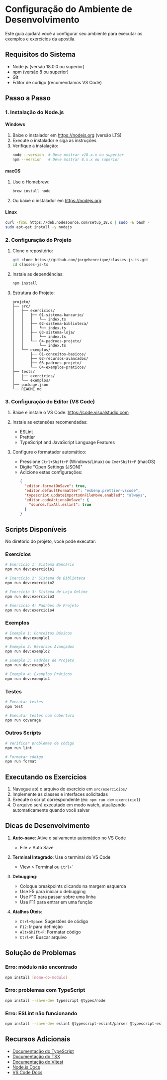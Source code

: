 # Configuração do Ambiente de Desenvolvimento

Este guia ajudará você a configurar seu ambiente para executar os exemplos e exercícios da apostila.

## Requisitos do Sistema

- Node.js (versão 18.0.0 ou superior)
- npm (versão 8 ou superior)
- Git
- Editor de código (recomendamos VS Code)

## Passo a Passo

### 1. Instalação do Node.js

#### Windows

1. Baixe o instalador em https://nodejs.org (versão LTS)
2. Execute o instalador e siga as instruções
3. Verifique a instalação:
   ```bash
   node --version  # Deve mostrar v18.x.x ou superior
   npm --version   # Deve mostrar 8.x.x ou superior
   ```

#### macOS

1. Use o Homebrew:
   ```bash
   brew install node
   ```
2. Ou baixe o instalador em https://nodejs.org

#### Linux

```bash
curl -fsSL https://deb.nodesource.com/setup_18.x | sudo -E bash -
sudo apt-get install -y nodejs
```

### 2. Configuração do Projeto

1. Clone o repositório:

   ```bash
   git clone https://github.com/jorgehenrrique/classes-js-ts.git
   cd classes-js-ts
   ```

2. Instale as dependências:

   ```bash
   npm install
   ```

3. Estrutura do Projeto:
   ```
   projeto/
   ├── src/
   │   ├── exercicios/
   │   │   ├── 01-sistema-bancario/
   │   │   │   └── index.ts
   │   │   ├── 02-sistema-biblioteca/
   │   │   │   └── index.ts
   │   │   ├── 03-sistema-loja/
   │   │   │   └── index.ts
   │   │   └── 04-padroes-projeto/
   │   │       └── index.ts
   │   └── exemplos/
   │       ├── 01-conceitos-basicos/
   │       ├── 02-recursos-avancados/
   │       ├── 03-padroes-projeto/
   │       └── 04-exemplos-praticos/
   ├── tests/
   │   ├── exercicios/
   │   └── exemplos/
   ├── package.json
   └── README.md
   ```

### 3. Configuração do Editor (VS Code)

1. Baixe e instale o VS Code: https://code.visualstudio.com

2. Instale as extensões recomendadas:

   - ESLint
   - Prettier
   - TypeScript and JavaScript Language Features

3. Configure o formatador automático:
   - Pressione `Ctrl+Shift+P` (Windows/Linux) ou `Cmd+Shift+P` (macOS)
   - Digite "Open Settings (JSON)"
   - Adicione estas configurações:
     ```json
     {
       "editor.formatOnSave": true,
       "editor.defaultFormatter": "esbenp.prettier-vscode",
       "typescript.updateImportsOnFileMove.enabled": "always",
       "editor.codeActionsOnSave": {
         "source.fixAll.eslint": true
       }
     }
     ```

## Scripts Disponíveis

No diretório do projeto, você pode executar:

### Exercícios

```bash
# Exercício 1: Sistema Bancário
npm run dev:exercicio1

# Exercício 2: Sistema de Biblioteca
npm run dev:exercicio2

# Exercício 3: Sistema de Loja Online
npm run dev:exercicio3

# Exercício 4: Padrões de Projeto
npm run dev:exercicio4
```

### Exemplos

```bash
# Exemplo 1: Conceitos Básicos
npm run dev:exemplo1

# Exemplo 2: Recursos Avançados
npm run dev:exemplo2

# Exemplo 3: Padrões de Projeto
npm run dev:exemplo3

# Exemplo 4: Exemplos Práticos
npm run dev:exemplo4
```

### Testes

```bash
# Executar testes
npm test

# Executar testes com cobertura
npm run coverage
```

### Outros Scripts

```bash
# Verificar problemas de código
npm run lint

# Formatar código
npm run format
```

## Executando os Exercícios

1. Navegue até o arquivo do exercício em `src/exercicios/`
2. Implemente as classes e interfaces solicitadas
3. Execute o script correspondente (ex: `npm run dev:exercicio1`)
4. O arquivo será executado em modo watch, atualizando automaticamente quando você salvar

## Dicas de Desenvolvimento

1. **Auto-save**: Ative o salvamento automático no VS Code

   - File > Auto Save

2. **Terminal Integrado**: Use o terminal do VS Code

   - View > Terminal ou `` Ctrl+` ``

3. **Debugging**:

   - Coloque breakpoints clicando na margem esquerda
   - Use F5 para iniciar o debugging
   - Use F10 para passar sobre uma linha
   - Use F11 para entrar em uma função

4. **Atalhos Úteis**:
   - `Ctrl+Space`: Sugestões de código
   - `F12`: Ir para definição
   - `Alt+Shift+F`: Formatar código
   - `Ctrl+P`: Buscar arquivo

## Solução de Problemas

### Erro: módulo não encontrado

```bash
npm install [nome-do-modulo]
```

### Erro: problemas com TypeScript

```bash
npm install --save-dev typescript @types/node
```

### Erro: ESLint não funcionando

```bash
npm install --save-dev eslint @typescript-eslint/parser @typescript-eslint/eslint-plugin
```

## Recursos Adicionais

- [Documentação do TypeScript](https://www.typescriptlang.org/docs)
- [Documentação do TSX](https://github.com/esbuild-kit/tsx)
- [Documentação do Vitest](https://vitest.dev)
- [Node.js Docs](https://nodejs.org/docs)
- [VS Code Docs](https://code.visualstudio.com/docs)
